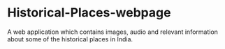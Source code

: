 # Historical-Places-webpage

A web application which contains images, audio and relevant information about some of the historical places in India.
